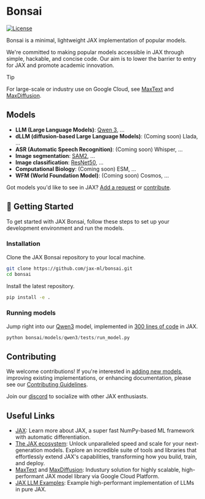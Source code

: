 #  Bonsai

[![License](https://img.shields.io/badge/License-Apache%202.0-blue.svg)](LICENSE)

Bonsai is a minimal, lightweight JAX implementation of popular models.

We're committed to making popular models accessible in JAX through simple, hackable, and concise code. Our aim is to lower the barrier to entry for JAX and promote academic innovation.


> [!TIP]
> For large-scale or industry use on Google Cloud, see [MaxText](https://github.com/AI-Hypercomputer/maxtext) and [MaxDiffusion](https://github.com/AI-Hypercomputer/maxdiffusion).


## Models

* **LLM (Large Language Models)**: [Qwen 3](bonsai/models/qwen3), ...
* **dLLM (diffusion-based Large Language Models)**: (Coming soon) Llada, ...
* **ASR (Automatic Speech Recognition)**: (Coming soon) Whisper, ...
* **Image segmentation**: [SAM2](bonsai/models/sam2), ...
* **Image classification**: [ResNet50](bonsai/models/resnet50), ...
* **Computational Biology**: (Coming soon) ESM, ...
* **WFM (World Foundation Model)**: (Coming soon) Cosmos, ...

Got models you'd like to see in JAX? [Add a request](https://github.com/jax-ml/bonsai/issues) or [contribute](CONTRIBUTING.md).

## 🏁 Getting Started

To get started with JAX Bonsai, follow these steps to set up your development environment and run the models.

### Installation

Clone the JAX Bonsai repository to your local machine.

```bash
git clone https://github.com/jax-ml/bonsai.git
cd bonsai
```

Install the latest repository.
```bash
pip install -e .
```

### Running models

Jump right into our [Qwen3](bonsai/models/qwen3) model, implemented in [300 lines of code](bonsai/models/qwen3/modeling.py) in JAX.

```python
python bonsai/models/qwen3/tests/run_model.py
```


## Contributing

We welcome contributions!
If you're interested in [adding new models](CONTRIBUTING.md#contributing-a-model), improving existing implementations, or enhancing documentation, please see our [Contributing Guidelines](CONTRIBUTING.md).

Join our [discord](https://discord.gg/YvVRrsXG) to socialize with other JAX enthusiasts.

## Useful Links
* [JAX](https://docs.jax.dev/en/latest/quickstart.html): Learn more about JAX, a super fast NumPy-based ML framework with automatic differentiation.
* [The JAX ecosystem](https://docs.jaxstack.ai/en/latest/getting_started.html): Unlock unparalleled speed and scale for your next-generation models. Explore an incredible suite of tools and libraries that effortlessly extend JAX's capabilities, transforming how you build, train, and deploy.
* [MaxText](https://github.com/AI-Hypercomputer/maxtext) and [MaxDiffusion](https://github.com/AI-Hypercomputer/maxdiffusion): Industury solution for highly scalable, high-performant JAX model library via Google Cloud Platform.
* [JAX LLM Examples](https://github.com/jax-ml/jax-llm-examples): Example high-performant implementation of LLMs in pure JAX.
